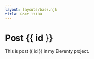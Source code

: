 ```yaml
---
layout: layouts/base.njk
title: Post 12109
---
```


# Post {{ id }}

This is post {{ id }} in my Eleventy project.
